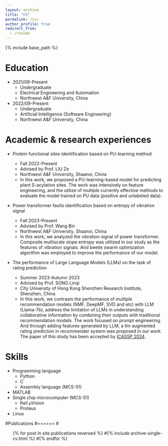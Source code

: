 ```yaml
---
layout: archive
title: "CV"
permalink: /cv/
author_profile: true
redirect_from:
  - /resume
---
```


{% include base_path %}

Education
======
* 2021/09-Present
  * Undergraduate
  * Electrical Engineering and Automation
  * Northwest A&F University, China
* 2022/09-Present
  * Undergraduate
  * Artificial Intelligence (Software Engineering)
  * Northwest A&F University, China

Academic & research experiences
======
* Protein functional sites identification based on PU-learning method
  * Fall 2022-Present
  * Advised by Prof. LIU Ze
  * Northwest A&F University, Shaanxi, China
  * In this work, we proposed a PU-learning-based model for predicting plant S-acylation sites. The work was intensively on feature engineering, and the utilize of multiple currently effective methods to evaluate the model trained on PU data (positive and unlabeled data).

* Power transformer faults identification based on entropy of vibration signal
  * Fall 2023-Present
  * Advised by Prof. Wang Bin
  * Northwest A&F University, Shaanxi, China
  * In this work, we analyzed the vibration signal of power transformer. Composite multiscale slope entropy was utilized in our study as the features of vibration signals. And beetle swarm optimization algorithm was employed to improve the performance of our model.

* The performance of Large Language Models (LLMs) on the task of rating prediction
  * Summer 2023-Autumn 2023
  * Advised by Prof. SONG Linqi
  * City University of Hong Kong Shenzhen Research Institute, Shenzhen, China
  * In this work, we contrasts the performance of multiple recommendation models (NMF, DeepMF, SVD and etc) with LLM (Llama-7b), address the limitation of LLMs in understanding collaborative information by combining their outputs with traditional recommendation models. The work focused on prompt engineering. And through adding features generated by LLM, a llm augmented rating prediction in recommender system was proposed in our work. The paper of this study has been accepted by [ICASSP 2024](https://2024.ieeeicassp.org/).
  
Skills
======
* Programming language
  * Python
  * C
  * Assembly language (MCS-51)
* MATLAB
* Single chip microcomputer (MCS-51)
  * Keil µVision
  * Proteus
* Linux

#Publications
#======
  #<ul>{% for post in site.publications reversed %}
    #{% include archive-single-cv.html %}
  #{% endfor %}</ul>
